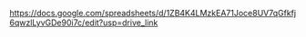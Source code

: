 https://docs.google.com/spreadsheets/d/1ZB4K4LMzkEA71Joce8UV7qGfkfj6qwzlLyvGDe90i7c/edit?usp=drive_link

